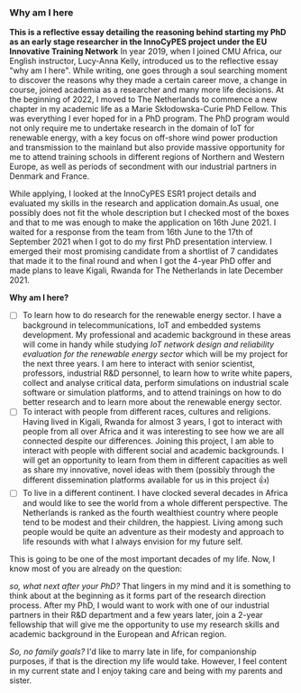 ### Why am I here

**This is a reflective essay detailing the reasoning behind starting my PhD as an early stage researcher in the InnoCyPES project under the EU Innovative Training Network**
In year 2019, when I joined CMU Africa, our English instructor, Lucy-Anna Kelly, introduced us to the reflective essay "why am I here". While writing, one goes through a soul searching 
moment to discover the reasons why they made a certain career move, a change in course, joined academia as a researcher and many more life decisions. At the beginning of 2022, I moved to 
The Netherlands to commence a new chapter in my academic life as a Marie Skłodowska-Curie PhD Fellow. This was everything I ever hoped for in a PhD program. The PhD program would not only
require me to undertake research in the domain of IoT for renewable energy, with a key focus on off-shore wind power production and transmission to the mainland but also provide massive 
opportunity for me to attend training schools in different regions of Northern and Western Europe, as well as periods of secondment with our industrial partners in Denmark and France. 

While applying, I looked at the InnoCyPES ESR1 project details and evaluated my skills in the research and application domain.As usual, one possibly does not fit the whole description but
I checked most of the boxes and that to me was enough to make the application on 16th June 2021. I waited for a response from the team from 16th June to the 17th of September 2021 when I got 
to do my first PhD presentation interview. I emerged their most promising candidate from a shortlist of 7 candidates that made it to the final round and when I got the 4-year PhD offer and 
made plans to leave Kigali, Rwanda for The Netherlands in late December 2021. 

**Why am I here?**
- [ ] To learn how to do research for the renewable energy sector. I have a background in telecommunications, IoT and embedded systems development. My professional and academic background in these
areas will come in handy while studying *IoT network design and reliability evaluation for the renewable energy sector* which will be my project for the next three years. I am here to interact with 
senior scientist, professors, industrial R&D personnel, to learn how to write white papers, collect and analyse critical data, perform simulations on industrial scale software or simulation platforms,
and to attend trainings on how to do better research and to learn more about the renewable energy sector. 
- [ ] To interact with people from different races, cultures and religions. Having lived in Kigali, Rwanda for almost 3 years, I got to interact with people from all over Africa and it was interesting to 
see how we are all connected despite our differences. Joining this project, I am able to interact with people with different social and academic backgrounds. I will get an opportunity to learn from them
in different capacities as well as share my innovative, novel ideas with them (possibly through the different dissemination platforms available for us in this project 👍)
- [ ] To live in a different continent. I have clocked several decades in Africa and would like to see the world from a whole different perspective. The Netherlands is ranked as the fourth wealthiest country where people tend to be modest and their children, the happiest. Living among such people would be quite an adventure as their modesty and approach to life resounds with what I always envision
for my future self. 

This is going to be one of the most important decades of my life. 
Now, I know most of you are already on the question: 

*so, what next after your PhD?* 
That lingers in my mind and it is something to think about at the beginning as it forms part of the research direction 
process. After my PhD, I would want to work with one of our industrial partners in their R&D department and a few years later, join a 2-year fellowship that will give me the opportunity to use my research skills
and academic background in the European and African region. 

*So, no family goals?*
I'd like to marry late in life, for companionship purposes, if that is the direction my life would take. However, I feel content in my current state and I enjoy taking care and being with my parents and sister. 

